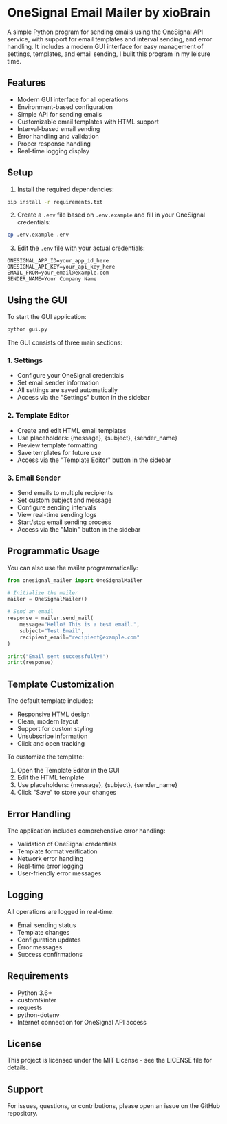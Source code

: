 # OneSignal Email Mailer by xioBrain

A simple Python program for sending emails using the OneSignal API service, with support for email templates and interval sending, and error handling. It includes a modern GUI interface for easy management of settings, templates, and email sending, I built this program in my leisure time.

## Features

- Modern GUI interface for all operations
- Environment-based configuration
- Simple API for sending emails
- Customizable email templates with HTML support
- Interval-based email sending
- Error handling and validation
- Proper response handling
- Real-time logging display

## Setup

1. Install the required dependencies:
```bash
pip install -r requirements.txt
```

2. Create a `.env` file based on `.env.example` and fill in your OneSignal credentials:
```bash
cp .env.example .env
```

3. Edit the `.env` file with your actual credentials:
```
ONESIGNAL_APP_ID=your_app_id_here
ONESIGNAL_API_KEY=your_api_key_here
EMAIL_FROM=your_email@example.com
SENDER_NAME=Your Company Name
```

## Using the GUI

To start the GUI application:
```bash
python gui.py
```

The GUI consists of three main sections:

### 1. Settings
- Configure your OneSignal credentials
- Set email sender information
- All settings are saved automatically
- Access via the "Settings" button in the sidebar

### 2. Template Editor
- Create and edit HTML email templates
- Use placeholders: {message}, {subject}, {sender_name}
- Preview template formatting
- Save templates for future use
- Access via the "Template Editor" button in the sidebar

### 3. Email Sender
- Send emails to multiple recipients
- Set custom subject and message
- Configure sending intervals
- View real-time sending logs
- Start/stop email sending process
- Access via the "Main" button in the sidebar

## Programmatic Usage

You can also use the mailer programmatically:

```python
from onesignal_mailer import OneSignalMailer

# Initialize the mailer
mailer = OneSignalMailer()

# Send an email
response = mailer.send_mail(
    message="Hello! This is a test email.",
    subject="Test Email",
    recipient_email="recipient@example.com"
)

print("Email sent successfully!")
print(response)
```

## Template Customization

The default template includes:
- Responsive HTML design
- Clean, modern layout
- Support for custom styling
- Unsubscribe information
- Click and open tracking

To customize the template:
1. Open the Template Editor in the GUI
2. Edit the HTML template
3. Use placeholders: {message}, {subject}, {sender_name}
4. Click "Save" to store your changes

## Error Handling

The application includes comprehensive error handling:
- Validation of OneSignal credentials
- Template format verification
- Network error handling
- Real-time error logging
- User-friendly error messages

## Logging

All operations are logged in real-time:
- Email sending status
- Template changes
- Configuration updates
- Error messages
- Success confirmations

## Requirements

- Python 3.6+
- customtkinter
- requests
- python-dotenv
- Internet connection for OneSignal API access

## License

This project is licensed under the MIT License - see the LICENSE file for details.

## Support

For issues, questions, or contributions, please open an issue on the GitHub repository.
